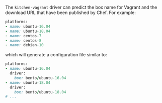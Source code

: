 The `kitchen-vagrant` driver can predict the box name for Vagrant and
the download URL that have been published by Chef. For example:

```ruby
platforms:
- name: ubuntu-16.04
- name: ubuntu-18.04
- name: centos-7
- name: centos-8
- name: debian-10
```

which will generate a configuration file similar to:

```ruby
platforms:
- name: ubuntu-16.04
  driver:
    box: bento/ubuntu-16.04
- name: ubuntu-18.04
  driver:
    box: bento/ubuntu-18.04
# ...
```
